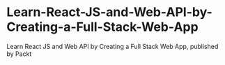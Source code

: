 # Learn-React-JS-and-Web-API-by-Creating-a-Full-Stack-Web-App
Learn React JS and Web API by Creating a Full Stack Web App, published by Packt
